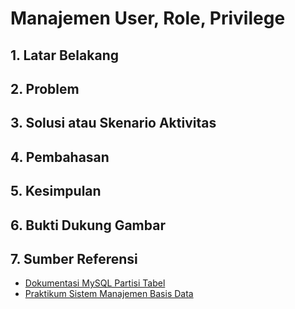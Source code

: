 # Manajemen User, Role, Privilege

## 1. Latar Belakang
## 2. Problem
## 3. Solusi atau Skenario Aktivitas
## 4. Pembahasan
## 5. Kesimpulan
## 6. Bukti Dukung Gambar
## 7. Sumber Referensi
- [Dokumentasi MySQL Partisi Tabel](https://dev.mysql.com/doc/refman/8.0/en/partitioning.html)  
- [Praktikum Sistem Manajemen Basis Data](https://drive.google.com/file/d/1owdQasYnWgnII95wxeOau5ixu9UYlGoS/view?usp=sharing)

